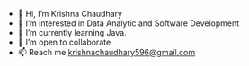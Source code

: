 - 👋 Hi, I’m Krishna Chaudhary
- 👀 I’m interested in Data Analytic and Software Development
- 🌱 I’m currently learning Java.
- 💞️ I’m open to collaborate
- 📫 Reach me krishnachaudhary596@gmail.com

<!---
krishnachaudhary596/krishnachaudhary596 is a ✨ special ✨ repository because its `README.md` (this file) appears on your GitHub profile.
You can click the Preview link to take a look at your changes.
--->
